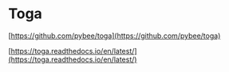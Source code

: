 # Toga

[https://github.com/pybee/toga](https://github.com/pybee/toga)

[https://toga.readthedocs.io/en/latest/](https://toga.readthedocs.io/en/latest/)

